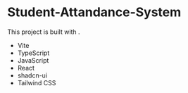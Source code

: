 # Student-Attandance-System

This project is built with .

- Vite
- TypeScript
- JavaScript
- React
- shadcn-ui
- Tailwind CSS


